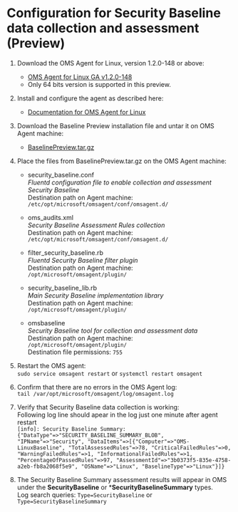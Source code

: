 # Configuration for Security Baseline data collection and assessment (Preview)

1. Download the OMS Agent for Linux, version 1.2.0-148 or above:  
	* [OMS Agent for Linux GA v1.2.0-148](https://github.com/Microsoft/OMS-Agent-for-Linux/releases/tag/OMSAgent-201610-v1.2.0-148)    
    * Only 64 bits version is supported in this preview.

2. Install and configure the agent as described here:  
    * [Documentation for OMS Agent for Linux](https://github.com/Microsoft/OMS-Agent-for-Linux)  
  
3. Download the Baseline Preview installation file and untar it on OMS Agent machine:
    * [BaselinePreview.tar.gz](https://github.com/Microsoft/OMS-Agent-for-Linux/raw/baseline-preview/docs/Baseline-Preview.tar.gz)    

4. Place the files from BaselinePreview.tar.gz on the OMS Agent machine:  
	* security_baseline.conf  
	_Fluentd configuration file to enable collection and assessment Security Baseline_  
	Destination path on Agent machine: ```/etc/opt/microsoft/omsagent/conf/omsagent.d/```  
    
	* oms_audits.xml  
	_Security Baseline Assessment Rules collection_  
	Destination path on Agent machine: ```/etc/opt/microsoft/omsagent/conf/omsagent.d/```  

	* filter_security_baseline.rb  
	_Fluentd Security Baseline filter plugin_  
	Destination path on Agent machine: ```/opt/microsoft/omsagent/plugin/```  

	* security_baseline_lib.rb  
	_Main Security Baseline implementation library_  
	Destination path on Agent machine: ```/opt/microsoft/omsagent/plugin/```  

	* omsbaseline  
	_Security Baseline tool for collection and assessment data_  
	Destination path on Agent machine: ```/opt/microsoft/omsagent/plugin/```  
    Destination file permissions: ```755```  
    
5. Restart the OMS agent:  
```sudo service omsagent restart``` or ```systemctl restart omsagent```

6. Confirm that there are no errors in the OMS Agent log:  
```tail /var/opt/microsoft/omsagent/log/omsagent.log```  

7. Verify that Security Baseline data collection is working:  
Following log line should apear in the log just one minute after agent restart  
```[info]: Security Baseline Summary: {"DataType"=>"SECURITY_BASELINE_SUMMARY_BLOB", "IPName"=>"Security", "DataItems"=>[{"Computer"=>"OMS-LinuxBaseline", "TotalAssessedRules"=>78, "CriticalFailedRules"=>0, "WarningFailedRules"=>1, "InformationalFailedRules"=>1, "PercentageOfPassedRules"=>97, "AssessmentId"=>"3b0373f5-835e-4758-a2eb-fb8a2068f5e9", "OSName"=>"Linux", "BaselineType"=>"Linux"}]}```

8. The Security Baseline Summary assessment results will appear in OMS under the **SecurityBaseline** or ***SecurityBaselineSummary** types.  
Log search queries: ```Type=SecurityBaseline``` or ```Type=SecurityBaselineSummary```
